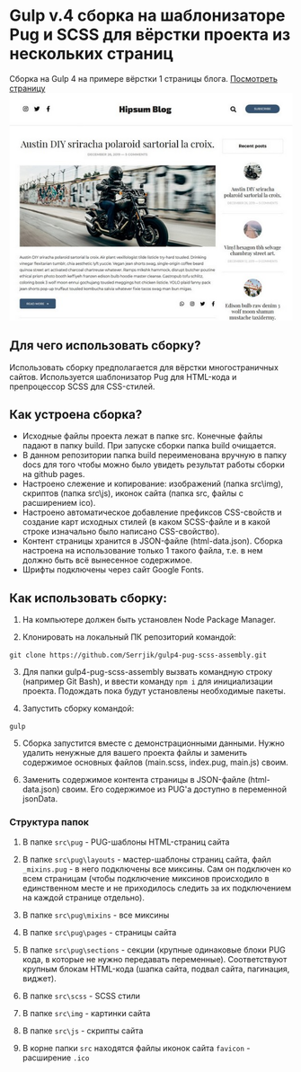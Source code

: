 # Gulp v.4 сборка на шаблонизаторе Pug и SCSS для вёрстки проекта из нескольких страниц

Сборка на Gulp 4 на примере вёрстки 1 страницы блога.
[Посмотреть страницу](https://serrjik.github.io/gulp4-pug-scss-assembly/)
![Скриншот страницы](https://raw.githubusercontent.com/Serrjik/gulp4-pug-scss-assembly/master/page.jpg)

## Для чего использовать сборку?

Использовать сборку предполагается для вёрстки многостраничных сайтов. Используется шаблонизатор Pug для HTML-кода и препроцессор SCSS для CSS-стилей.

## Как устроена сборка?
* Исходные файлы проекта лежат в папке src. Конечные файлы падают в папку build. При запуске сборки папка build очищается.
* В данном репозитории папка build переименована вручную в папку docs для того чтобы можно было увидеть результат работы сборки на github pages.
* Настроено слежение и копирование: изображений (папка src\img), скриптов (папка src\js), иконок сайта (папка src\, файлы с расширением ico).
* Настроено автоматическое добавление префиксов CSS-свойств и создание карт исходных стилей (в каком SCSS-файле и в какой строке изначально было написано CSS-свойство).
* Контент страницы хранится в JSON-файле (html-data.json). Сборка настроена на использование только 1 такого файла, т.е. в нем должно быть всё вынесенное содержимое.
* Шрифты подключены через сайт Google Fonts.

## Как использовать сборку:

1. На компьютере должен быть установлен Node Package Manager.

2. Клонировать на локальный ПК репозиторий командой:

`git clone https://github.com/Serrjik/gulp4-pug-scss-assembly.git`

3. Для папки gulp4-pug-scss-assembly вызвать командную строку (например Git Bash), и ввести команду `npm i` для инициализации проекта. Подождать пока будут установлены необходимые пакеты.

4. Запустить сборку командой:

`gulp`

5. Сборка запустится вместе с демонстрационными данными. Нужно удалить ненужные для вашего проекта файлы и заменить содержимое основных файлов (main.scss, index.pug, main.js) своим.

6. Заменить содержимое контента страницы в JSON-файле (html-data.json) своим. Его содержимое из PUG'а доступно в переменной jsonData.

### Структура папок

1. В папке `src\pug` - PUG-шаблоны HTML-страниц сайта

  1. В папке `src\pug\layouts` - мастер-шаблоны страниц сайта, файл `_mixins.pug` - в него подключены все миксины. Сам он подключен ко всем страницам (чтобы подключение миксинов происходило в единственном месте и не приходилось следить за их подключением на каждой странице отдельно).
  2. В папке `src\pug\mixins` - все миксины
  3. В папке `src\pug\pages` - страницы сайта
  4. В папке `src\pug\sections` - секции (крупные одинаковые блоки PUG кода, в которые не нужно передавать переменные). Соответствуют крупным блокам HTML-кода (шапка сайта, подвал сайта, пагинация, виджет).

2. В папке `src\scss` - SCSS стили

3. В папке `src\img` - картинки сайта

4. В папке `src\js` - скрипты сайта

5. В корне папки `src` находятся файлы иконок сайта `favicon` - расширение `.ico`
